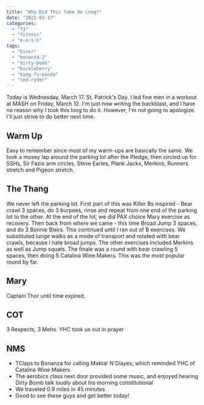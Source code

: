 ```yaml
---
title: "Why Did This Take So Long?"
date: "2021-03-17"
categories: 
  - "f3"
  - "fitness"
  - "m-a-s-h"
tags: 
  - "biner"
  - "bonanza-2"
  - "dirty-bomb"
  - "huckleberry"
  - "kung-fu-panda"
  - "red-ryder"
---
```


Today is Wednesday, March 17. St. Patrick's Day. I led fine men in a workout at MASH on Friday, March 12. I'm just now writing the backblast, and I have no reason why I took this long to do it. However, I'm not going to apologize. I'll just strive to do better next time.

## Warm Up

Easy to remember since most of my warm-ups are basically the same. We took a mosey lap around the parking lot after the Pledge, then circled up for SSHs, Sir Fazio arm circles, Steve Earles, Plank Jacks, Merkins, Runners stretch and Pigeon stretch.

## The Thang

We never left the parking lot. First part of this was Killer Bs inspired - Bear crawl 3 spaces, do 3 burpees, rinse and repeat from one end of the parking lot to the other. At the end of the lot, we did PAX choice Mary exercise as recovery. Then back from where we came - this time Broad Jump 3 spaces, and do 3 Bonnie Blairs. This continued until I ran out of B exercises. We substituted lunge walks as a mode of transport and rotated with bear crawls, because I hate broad jumps. The other exercises included Merkins as well as Jump squats. The finale was a round with bear crawling 5 spaces, then doing 5 Catalina Wine Makers. This was the most popular round by far.

## Mary

Captain Thor until time expired.

## COT

3 Respects, 3 Mehs. YHC took us out in prayer

## NMS

- TClaps to Bonanza for calling Maktar N'Diayes, which reminded YHC of Catalina Wine Makers
- The aerobics class next door provided some music, and enjoyed hearing Dirty Bomb talk loudly about his morning constitutional
- We traveled 0.9 miles in 45 minutes
- Good to see these guys and get better today!
